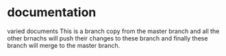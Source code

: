 # documentation
varied documents
This is a branch copy from the master branch and all the other brnachs will push their changes to these branch and finally these branch will merge to the master branch.
